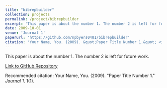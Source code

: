 ```yaml
---
title: "bibrepbuilder"
collection: projects
permalink: /project/bibrepbuilder
excerpt: 'This paper is about the number 1. The number 2 is left for future work.'
date: 2009-10-01
venue: 'Journal 1'
paperurl: 'https://github.com/npbyers0401/bibrepbuilder'
citation: 'Your Name, You. (2009). &quot;Paper Title Number 1.&quot; <i>Journal 1</i>. 1(1).'
---
```

This paper is about the number 1. The number 2 is left for future work.

[Link to GitHub Repository](https://github.com/npbyers0401/bibrepbuilder)

Recommended citation: Your Name, You. (2009). "Paper Title Number 1." <i>Journal 1</i>. 1(1).
